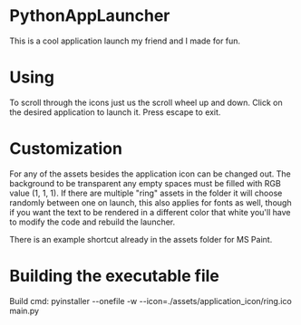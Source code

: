 # PythonAppLauncher

This is a cool application launch my friend and I made for fun.

# Using

To scroll through the icons just us the scroll wheel up and down.
Click on the desired application to launch it.
Press escape to exit.

# Customization

For any of the assets besides the application icon can be changed out. The background to be transparent any empty spaces must be filled with RGB value (1, 1, 1). If there are multiple "ring" assets in the folder it will choose randomly between one on launch, this also applies for fonts as well, though if you want the text to be rendered in a different color that white you'll have to modify the code and rebuild the launcher.

There is an example shortcut already in the assets folder for MS Paint.

# Building the executable file

Build cmd:
	pyinstaller --onefile -w --icon=./assets/application_icon/ring.ico main.py
